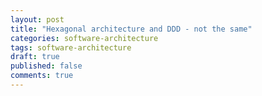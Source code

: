 ```yaml
---
layout: post
title: "Hexagonal architecture and DDD - not the same"
categories: software-architecture
tags: software-architecture
draft: true
published: false
comments: true
---
```


